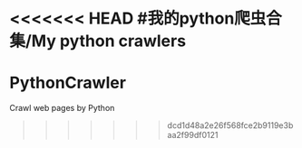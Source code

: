 <<<<<<< HEAD
#我的python爬虫合集/My python crawlers
=======
# PythonCrawler
Crawl web pages by Python
>>>>>>> dcd1d48a2e26f568fce2b9119e3baa2f99df0121
